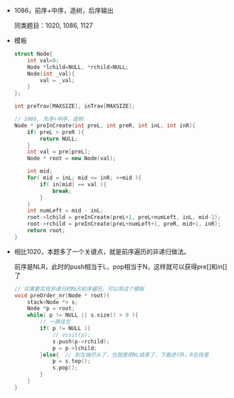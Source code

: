 *   1086，前序+中序，造树，后序输出

    同类题目：1020, 1086, 1127

*   模板

    ```cpp
    struct Node{
    	int val=0;
    	Node *lchild=NULL, *rchild=NULL;
    	Node(int _val){
    		val = _val;
    	}
    };
    
    int preTrav[MAXSIZE], inTrav[MAXSIZE];
    
    // 1086, 先序+中序，造树
    Node * preInCreate(int preL, int preR, int inL, int inR){
    	if( preL > preR ){
    		return NULL;
    	}
    	int val = pre[preL];
    	Node * root = new Node(val);
    
    	int mid;
    	for( mid = inL; mid <= inR; ++mid ){
    		if( in[mid] == val ){
    			break;
    		}
    	}
    	int numLeft = mid - inL;
    	root->lchild = preInCreate(preL+1, preL+numLeft, inL, mid-1);
    	root->rchild = preInCreate(preL+numLeft+1, preR, mid+1, inR);
    	return root;
    }
    ```
    
*   相比1020，本题多了一个关键点，就是前序遍历的非递归做法。

    前序是NLR，此时的push相当于L，pop相当于N，这样就可以获得pre[]和in[]了

    ```cpp
    // 如果要实现非递归的NLR前序遍历，可以用这个模板
    void preOrder_nr(Node * root){
    	stack<Node *> s;
    	Node *p = root;
    	while( p != NULL || s.size() > 0 ){
    		// 一路往左
    		if( p != NULL ){
    			// visit(p);
    			s.push(p->rchild);
    			p = p->lchild;
    		}else{  // 到左端尽头了，也就是把NL结束了，下面进行R，R在栈里
    			p = s.top();
    			s.pop();
    		}
    	}
    }
    ```